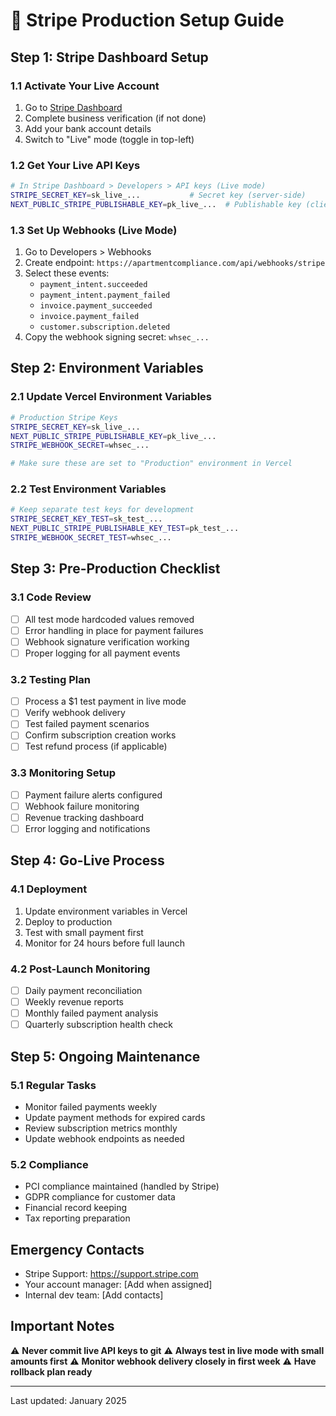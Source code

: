 # 🚀 Stripe Production Setup Guide

## Step 1: Stripe Dashboard Setup

### 1.1 Activate Your Live Account
1. Go to [Stripe Dashboard](https://dashboard.stripe.com)
2. Complete business verification (if not done)
3. Add your bank account details
4. Switch to "Live" mode (toggle in top-left)

### 1.2 Get Your Live API Keys
```bash
# In Stripe Dashboard > Developers > API keys (Live mode)
STRIPE_SECRET_KEY=sk_live_...           # Secret key (server-side)
NEXT_PUBLIC_STRIPE_PUBLISHABLE_KEY=pk_live_...  # Publishable key (client-side)
```

### 1.3 Set Up Webhooks (Live Mode)
1. Go to Developers > Webhooks
2. Create endpoint: `https://apartmentcompliance.com/api/webhooks/stripe`
3. Select these events:
   - `payment_intent.succeeded`
   - `payment_intent.payment_failed`
   - `invoice.payment_succeeded`
   - `invoice.payment_failed`
   - `customer.subscription.deleted`
4. Copy the webhook signing secret: `whsec_...`

## Step 2: Environment Variables

### 2.1 Update Vercel Environment Variables
```bash
# Production Stripe Keys
STRIPE_SECRET_KEY=sk_live_...
NEXT_PUBLIC_STRIPE_PUBLISHABLE_KEY=pk_live_...
STRIPE_WEBHOOK_SECRET=whsec_...

# Make sure these are set to "Production" environment in Vercel
```

### 2.2 Test Environment Variables
```bash
# Keep separate test keys for development
STRIPE_SECRET_KEY_TEST=sk_test_...
NEXT_PUBLIC_STRIPE_PUBLISHABLE_KEY_TEST=pk_test_...
STRIPE_WEBHOOK_SECRET_TEST=whsec_...
```

## Step 3: Pre-Production Checklist

### 3.1 Code Review
- [ ] All test mode hardcoded values removed
- [ ] Error handling in place for payment failures
- [ ] Webhook signature verification working
- [ ] Proper logging for all payment events

### 3.2 Testing Plan
- [ ] Process a $1 test payment in live mode
- [ ] Verify webhook delivery
- [ ] Test failed payment scenarios
- [ ] Confirm subscription creation works
- [ ] Test refund process (if applicable)

### 3.3 Monitoring Setup
- [ ] Payment failure alerts configured
- [ ] Webhook failure monitoring
- [ ] Revenue tracking dashboard
- [ ] Error logging and notifications

## Step 4: Go-Live Process

### 4.1 Deployment
1. Update environment variables in Vercel
2. Deploy to production
3. Test with small payment first
4. Monitor for 24 hours before full launch

### 4.2 Post-Launch Monitoring
- [ ] Daily payment reconciliation
- [ ] Weekly revenue reports
- [ ] Monthly failed payment analysis
- [ ] Quarterly subscription health check

## Step 5: Ongoing Maintenance

### 5.1 Regular Tasks
- Monitor failed payments weekly
- Update payment methods for expired cards
- Review subscription metrics monthly
- Update webhook endpoints as needed

### 5.2 Compliance
- PCI compliance maintained (handled by Stripe)
- GDPR compliance for customer data
- Financial record keeping
- Tax reporting preparation

## Emergency Contacts

- Stripe Support: https://support.stripe.com
- Your account manager: [Add when assigned]
- Internal dev team: [Add contacts]

## Important Notes

⚠️ **Never commit live API keys to git**
⚠️ **Always test in live mode with small amounts first**
⚠️ **Monitor webhook delivery closely in first week**
⚠️ **Have rollback plan ready**

---

Last updated: January 2025
